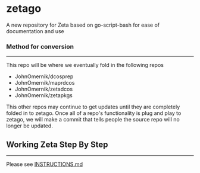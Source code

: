 # zetago
A new repository for Zeta based on go-script-bash for ease of documentation and use

### Method for conversion
-------
This repo will be where we eventually fold in the following repos

- JohnOmernik/dcosprep
- JohnOmernik/maprdcos
- JohnOmernik/zetadcos
- JohnOmernik/zetapkgs

This other repos may continue to get updates until they are completely folded in to zetago. Once all of a repo's functionality is plug and play to zetago, we will make a commit that tells people the source repo will no longer be updated. 

## Working Zeta Step By Step
----------
Please see [INSTRUCTIONS.md](INSTRUCTIONS.md)



